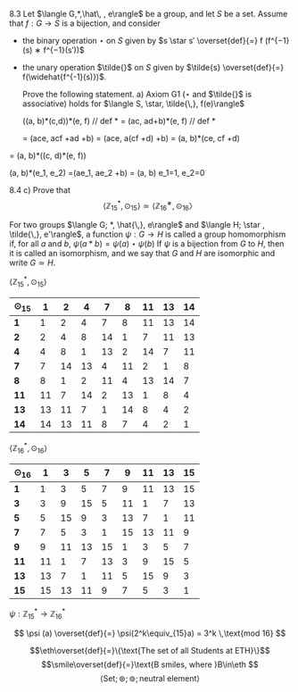 







8.3
Let $\langle G,*,\hat\, , e\rangle$ be a group, and let $S$ be a set. Assume that $f : G \rightarrow S$ is a bijection, and consider
- the binary operation $\star$ on $S$ given by $s \star s′ \overset{def}{=} f (f^{−1}(s) ∗ f^{−1}(s′))$ 
- the unary operation $\tilde{}$  on $S$ given by $\tilde{s} \overset{def}{=} f(\widehat{f^{-1}(s)})$.
 
  Prove the following statement. 
  a) Axiom G1 ($\star$ and $\tilde{}$ is associative) holds for $\langle S, \star, \tilde{\,}, f(e)\rangle$

  ((a, b)\*(c,d))\*(e, f) // def *
  = (ac, ad+b)\*(e, f) // def *
  
  = (ace, acf +ad +b)
  = (ace, a(cf +d) +b)
  = (a, b)\*(ce, cf +d)

 = (a, b)\*((c, d)\*(e, f))



(a, b)\*(e_1, e_2) =(ae_1, ae_2 +b) = (a, b)
e_1=1, e_2=0













8.4
c)
Prove that $$\langle\mathbb{Z}^*_{15}, \odot_{15}\rangle \simeq \langle\mathbb{Z}^∗_{16}, \odot_{16}〉$$



 For two groups $\langle G; *, \hat{\,}, e\rangle$ and $\langle H; \star , \tilde{\,}, e'\rangle$, a function $\psi : G \rightarrow H$ is called a group homomorphism if, for all $a$ and $b$, $\psi (a*b) = \psi (a) \star \psi (b)$
 If $\psi$ is a bijection from $G$ to $H$, then it is called an isomorphism, and we say that $G$ and $H$ are isomorphic and write $G \simeq H$.


$\langle\mathbb{Z}^*_{15}, \odot_{15}\rangle$

| $\odot_{15}$ | 1  | 2  | 4  | 7  | 8  | 11 | 13 | 14 |
|--------------|----|----|----|----|----|----|----|----|
| **1**            | 1  | 2  | 4  | 7  | 8  | 11 | 13 | 14 |
| **2**            | 2  | 4  | 8  | 14 | 1  | 7  | 11 | 13 |
| **4**            | 4  | 8  | 1  | 13 | 2  | 14 | 7  | 11 |
| **7**            | 7  | 14 | 13 | 4  | 11 | 2  | 1  | 8  |
| **8**            | 8  | 1  | 2  | 11 | 4  | 13 | 14 | 7  |
| **11**           | 11 | 7  | 14 | 2  | 13 | 1  | 8  | 4  |
| **13**           | 13 | 11 | 7  | 1  | 14 | 8  | 4  | 2  |
| **14**           | 14 | 13 | 11 | 8  | 7  | 4  | 2  | 1  |


$\langle\mathbb{Z}^*_{16}, \odot_{16}\rangle$

| $\odot_{16}$ | 1  | 3  | 5  | 7  | 9  | 11 | 13 | 15 |
|--------------|----|----|----|----|----|----|----|----|
| **1**        | 1  | 3  | 5  | 7  | 9  | 11 | 13 | 15 |
| **3**        | 3  | 9  | 15 | 5  | 11 | 1  | 7  | 13 |
| **5**        | 5  | 15 | 9  | 3  | 13 | 7  | 1  | 11 |
| **7**        | 7  | 5  | 3  | 1  | 15 | 13 | 11 | 9  |
| **9**        | 9  | 11 | 13 | 15 | 1  | 3  | 5  | 7  |
| **11**       | 11 | 1  | 7  | 13 | 3  | 9  | 15 | 5  |
| **13**       | 13 | 7  | 1  | 11 | 5  | 15 | 9  | 3  |
| **15**       | 15 | 13 | 11 | 9  | 7  | 5  | 3  | 1  |





$\psi : \mathbb{Z}^*_{15} \rightarrow \mathbb{Z}^*_{16}$

$$
\psi (a) \overset{def}{=} \psi(2^k\equiv_{15}a) = 3^k \,\text{mod 16}
$$










$$\eth\overset{def}{=}\{\text{The set of all Students at ETH}\}$$
$$\smile\overset{def}{=}\text{B smiles, where }B\in\eth
$$
$$\langle\text{Set};\circledast ; \circledcirc; \text{neutral element} \rangle $$